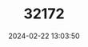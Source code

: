 ---
title: "32172"
category: "Khaya grandifoliola"
draft: false
date: 2024-02-22 13:03:50
languages:
  English: ["Benin Mahogany", "Large-leaved Mahogany", "Senegal Mahogany", "African Mahogany"]
  French: ["Acajou"]
---